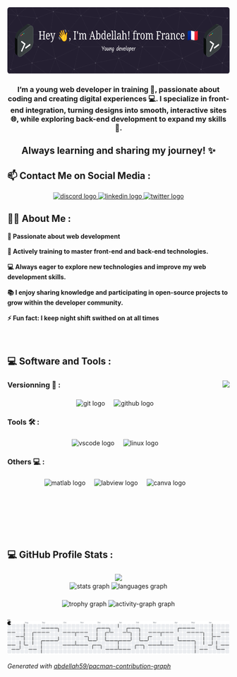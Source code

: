 <div align="center">
  <img height="150" src="https://github.com/abdellah59/abdellah59/blob/main/github-header-image.png" />
</div>
 
###

<h3 align="center">I’m a young web developer in training 🚀, passionate about coding and creating digital experiences 💻. I specialize in front-end integration, turning designs into smooth, interactive sites 🌐, while exploring back-end development to expand my skills 🔧. </h3>

<h2 align="center">Always learning and sharing my journey! ✨

<h2 align="left">📫 Contact Me on Social Media :</h2>

<div align="center">
  <a href="https://discord.com/users/abdellah_59" target="_blank">
  <img src="https://img.shields.io/static/v1?message=Discord&logo=discord&label=&color=7289DA&logoColor=white&labelColor=&style=for-the-badge" height="39" alt="discord logo"  />
  </a>
  <a href="https://www.linkedin.com/in/abdellah-aitahmed" target="_blank">
    <img src="https://img.shields.io/static/v1?message=LinkedIn&logo=linkedin&label=&color=0077B5&logoColor=white&labelColor=&style=for-the-badge" height="39" alt="linkedin logo"  />
  </a>
  <a href="https://x.com/Aitabdell59" target="_blank">
    <img src="https://img.shields.io/static/v1?message=Twitter&logo=twitter&label=&color=1DA1F2&logoColor=white&labelColor=&style=for-the-badge" height="39" alt="twitter logo"  />
  </a>
</div>

###

<h2 align="left">🧑‍💻 About Me :</h2>


<h4 align="left">🚀 Passionate about web development<br><br>    🌱 Actively training to master front-end and back-end technologies.<br><br>    💻 Always eager to explore new technologies and improve my web development skills.<br><br>    📚 I enjoy sharing knowledge and participating in open-source projects to grow within the developer community.<br><br>    ⚡ Fun fact: I keep night shift swithed on at all times</h4>

###

<br clear="both">

<h2 align="left">💻 Software and Tools :</h2>

###

<img align="right" height="350" src="https://user-images.githubusercontent.com/74038190/212749447-bfb7e725-6987-49d9-ae85-2015e3e7cc41.gif"  />

###

<h3 align="left">Versionning 📝 :</h3>

###

<div align="center">
  <img src="https://cdn.jsdelivr.net/gh/devicons/devicon/icons/git/git-original.svg" height="39" alt="git logo"  />
  <img width="12" />
  <img src="https://cdn.jsdelivr.net/gh/devicons/devicon/icons/github/github-original.svg" height="39" alt="github logo"  />
</div>

###

<h3 align="left">Tools 🛠️ :</h3>

###

<div align="center">
  <img src="https://cdn.jsdelivr.net/gh/devicons/devicon/icons/vscode/vscode-original.svg" height="40" alt="vscode logo"  />
  <img width="12" />
  <img src="https://cdn.jsdelivr.net/gh/devicons/devicon/icons/linux/linux-original.svg" height="40" alt="linux logo"  />
</div>

###

<h3 align="left">Others 💻 :</h3>

###

<div align="center">
  <img src="https://cdn.jsdelivr.net/gh/devicons/devicon/icons/matlab/matlab-original.svg" height="40" alt="matlab logo"  />
  <img width="12" />
  <img src="https://cdn.jsdelivr.net/gh/devicons/devicon/icons/labview/labview-original.svg" height="40" alt="labview logo"  />
  <img width="12" />
  <img src="https://cdn.jsdelivr.net/gh/devicons/devicon/icons/canva/canva-original.svg" height="40" alt="canva logo"  />
</div>

###

<br clear="both">

<h2 align="left">💻 GitHub Profile Stats :</h2>

###


<div align="center">
  <img height="30" src="https://visitor-badge.laobi.icu/badge?page_id=abdellah59.abdellah59&"  />
</div>

<div align="center">
  <img src="https://github-readme-stats.vercel.app/api?username=abdellah59&hide_title=false&hide_rank=false&show_icons=true&include_all_commits=true&count_private=true&disable_animations=false&theme=vue-dark&locale=en&hide_border=false" height="156" alt="stats graph"  />
  <img src="https://github-readme-stats.vercel.app/api/top-langs?username=abdellah59&locale=en&hide_title=false&layout=compact&card_width=320&langs_count=5&theme=vue-dark&hide_border=false" height="80" alt="languages graph"  />
</div>

###

<div align="center">
  <img src="https://github-profile-trophy.vercel.app?username=abdellah59&theme=dracula&column=-1&row=1&margin-w=8&margin-h=8&no-bg=false&no-frame=false&order=4" height="150" alt="trophy graph"  />
  <img src="https://github-readme-activity-graph.vercel.app/graph?username=abdellah59&radius=16&theme=react&area=true&order=5" height="300" alt="activity-graph graph"  />
</div>

_<picture>
  <source media="(prefers-color-scheme: dark)" srcset="https://raw.githubusercontent.com/abdellah59/abdellah59/output/pacman-contribution-graph-dark.svg">
  <source media="(prefers-color-scheme: light)" srcset="https://raw.githubusercontent.com/abdellah59/abdellah59/output/pacman-contribution-graph.svg">
  <img alt="Pac-Man contribution graph" src="https://raw.githubusercontent.com/abdellah59/abdellah59/output/pacman-contribution-graph.svg">
</picture>

_Generated with [abdellah59/pacman-contribution-graph](https://abdellah59.github.io/pacman-contribution-graph/)_

###
